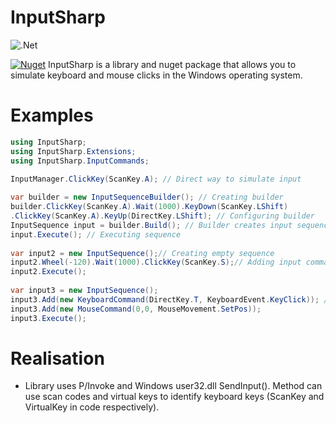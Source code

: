 # InputSharp
![.Net](https://img.shields.io/badge/.NET-5C2D91?style=for-the-badge&logo=.net&logoColor=white)

[![Nuget](https://img.shields.io/nuget/v/KMInput?label=NuGet&style=plastic)]()
InputSharp is a library and nuget package that allows you to simulate keyboard and mouse clicks in the Windows operating system.

# Examples
```csharp
using InputSharp;
using InputSharp.Extensions;
using InputSharp.InputCommands;

InputManager.ClickKey(ScanKey.A); // Direct way to simulate input
 
var builder = new InputSequenceBuilder(); // Creating builder
builder.ClickKey(ScanKey.A).Wait(1000).KeyDown(ScanKey.LShift)
.ClickKey(ScanKey.A).KeyUp(DirectKey.LShift); // Configuring builder
InputSequence input = builder.Build(); // Builder creates input sequence
input.Execute(); // Executing sequence
 
var input2 = new InputSequence();// Creating empty sequence
input2.Wheel(-120).Wait(1000).ClickKey(ScanKey.S);// Adding input commands (requires InputSharp.Extensions)
input2.Execute();
 
var input3 = new InputSequence();
input3.Add(new KeyboardCommand(DirectKey.T, KeyboardEvent.KeyClick)); // Adding input commands in sequence (requires InputSharp.InputCommands)
input3.Add(new MouseCommand(0,0, MouseMovement.SetPos));
input3.Execute();
```
# Realisation
- Library uses P/Invoke and Windows user32.dll SendInput(). Method can use scan codes and virtual keys to identify keyboard keys (ScanKey and VirtualKey in code respectively).

